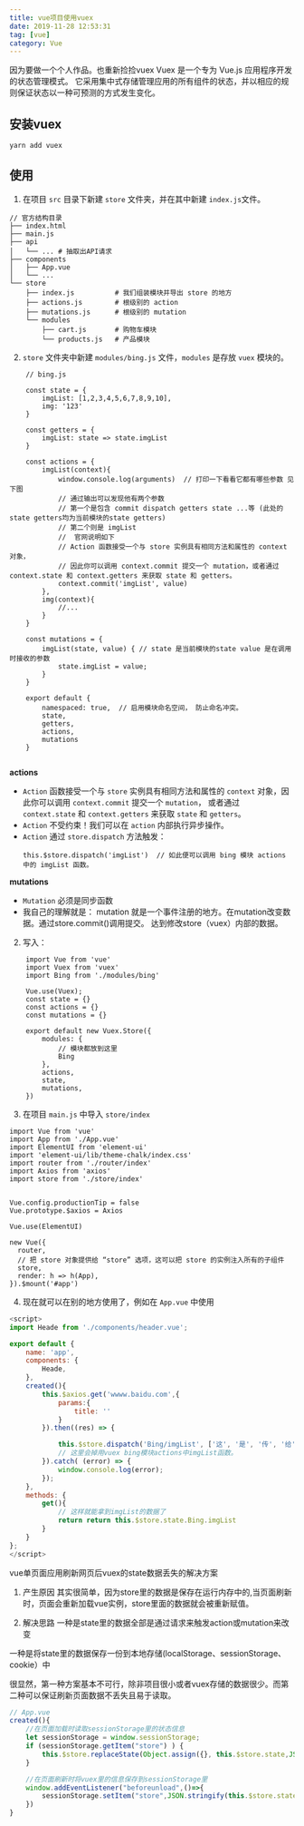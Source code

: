 ```yaml
---
title: vue项目使用vuex
date: 2019-11-28 12:53:31
tag: [vue]
category: Vue
---
```

因为要做一个个人作品。也重新捡捡vuex
Vuex 是一个专为 Vue.js 应用程序开发的状态管理模式。
它采用集中式存储管理应用的所有组件的状态，并以相应的规则保证状态以一种可预测的方式发生变化。
<!-- more -->

## 安装vuex
```
yarn add vuex
```


## 使用
1. 在项目 `src` 目录下新建 `store` 文件夹，并在其中新建 `index.js`文件。
```
// 官方结构目录
├── index.html
├── main.js
├── api
│   └── ... # 抽取出API请求
├── components
│   ├── App.vue
│   └── ...
└── store
    ├── index.js          # 我们组装模块并导出 store 的地方
    ├── actions.js        # 根级别的 action
    ├── mutations.js      # 根级别的 mutation
    └── modules
        ├── cart.js       # 购物车模块
        └── products.js   # 产品模块
```


2. `store` 文件夹中新建 `modules/bing.js` 文件，`modules` 是存放 `vuex` 模块的。
```
	// bing.js
	
	const state = {
	    imgList: [1,2,3,4,5,6,7,8,9,10],
		img: '123'
	}
	
	const getters = {
	    imgList: state => state.imgList
	}
	
	const actions = {
	    imgList(context){
	        window.console.log(arguments)  // 打印一下看看它都有哪些参数 见下图
	        // 通过输出可以发现他有两个参数
			// 第一个是包含 commit dispatch getters state ...等 (此处的 state getters均为当前模块的state getters)
			// 第二个则是 imgList
			//  官网说明如下
			// Action 函数接受一个与 store 实例具有相同方法和属性的 context 对象，
			// 因此你可以调用 context.commit 提交一个 mutation，或者通过 context.state 和 context.getters 来获取 state 和 getters。
			context.commit('imgList', value)
	    },
		img(context){
			//...
		}
	}
	
	const mutations = {
	    imgList(state, value) { // state 是当前模块的state value 是在调用时接收的参数
	        state.imgList = value;
	    }
	}
	
	export default {
	    namespaced: true,  // 启用模块命名空间， 防止命名冲突。
	    state,
	    getters,
	    actions,
	    mutations
	}
	
```


**actions**
* `Action` 函数接受一个与 `store` 实例具有相同方法和属性的 `context` 对象，因此你可以调用 `context.commit` 提交一个 `mutation`，
	或者通过 `context.state` 和 `context.getters` 来获取 `state` 和 `getters`。
* `Action` 不受约束！我们可以在 `action` 内部执行异步操作。
* `Action` 通过 `store.dispatch` 方法触发：
	```
	this.$store.dispatch('imgList')  // 如此便可以调用 bing 模块 actions 中的 imgList 函数。
	```

**mutations**
* `Mutation` 必须是同步函数
* 我自己的理解就是： mutation 就是一个事件注册的地方。在mutation改变数据。通过store.commit()调用提交。
达到修改store（vuex）内部的数据。

2. 写入：

```
	import Vue from 'vue'
	import Vuex from 'vuex'
	import Bing from './modules/bing'

	Vue.use(Vuex);
	const state = {}
	const actions = {}
	const mutations = {}
	
	export default new Vuex.Store({
	    modules: {
			// 模块都放到这里
	        Bing
	    },
	    actions,
	    state,
	    mutations,
	})
```


3. 在项目 `main.js` 中导入 `store/index`
```
import Vue from 'vue'
import App from './App.vue'
import ElementUI from 'element-ui'
import 'element-ui/lib/theme-chalk/index.css'
import router from './router/index'
import Axios from 'axios'
import store from './store/index'


Vue.config.productionTip = false
Vue.prototype.$axios = Axios

Vue.use(ElementUI)

new Vue({
  router,
  // 把 store 对象提供给 “store” 选项，这可以把 store 的实例注入所有的子组件
  store,
  render: h => h(App),
}).$mount('#app')

```


4. 现在就可以在别的地方使用了，例如在 `App.vue` 中使用
```javascript
<script>
import Heade from './components/header.vue';

export default {
	name: 'app',
	components: {
		Heade,
	},
	created(){
		this.$axios.get('wwww.baidu.com',{
			params:{
				title: ''
			}
		}).then((res) => {

			this.$store.dispatch('Bing/imgList', ['这', '是', '传', '给', 'imgList', '的', '值'])
			// 这里会掉用vuex bing模块actions中imgList函数。
		}).catch( (error) => {
			window.console.log(error);
		});
	},
	methods: {
		get(){
			// 这样就能拿到imgList的数据了
			return return this.$store.state.Bing.imgList
		}
	}
};
</script>
```


vue单页面应用刷新网页后vuex的state数据丢失的解决方案
1. 产生原因
其实很简单，因为store里的数据是保存在运行内存中的,当页面刷新时，页面会重新加载vue实例，store里面的数据就会被重新赋值。

2. 解决思路
一种是state里的数据全部是通过请求来触发action或mutation来改变

一种是将state里的数据保存一份到本地存储(localStorage、sessionStorage、cookie）中

很显然，第一种方案基本不可行，除非项目很小或者vuex存储的数据很少。而第二种可以保证刷新页面数据不丢失且易于读取。

```javascript
// App.vue
created(){
	//在页面加载时读取sessionStorage里的状态信息
	let sessionStorage = window.sessionStorage;  
	if (sessionStorage.getItem("store") ) {
		this.$store.replaceState(Object.assign({}, this.$store.state,JSON.parse(sessionStorage.getItem("store"))))
	}

	//在页面刷新时将vuex里的信息保存到sessionStorage里
	window.addEventListener("beforeunload",()=>{
		sessionStorage.setItem("store",JSON.stringify(this.$store.state))
	})
}
```
